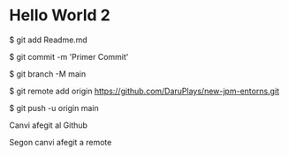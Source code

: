 # Hello World 2

$ git add Readme.md

$ git commit -m 'Primer Commit'

$ git branch -M main

$ git remote add origin https://github.com/DaruPlays/new-jpm-entorns.git

$ git push -u origin main 




 Canvi afegit al Github
 
 
 Segon canvi afegit a remote
